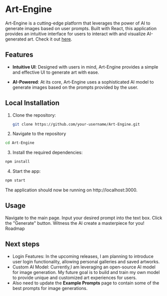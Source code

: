 # Art-Engine

Art-Engine is a cutting-edge platform that leverages the power of AI to generate images based on user prompts. Built with React, this application provides an intuitive interface for users to interact with and visualize AI-generated art. Check it out [here](https://codetanim.github.io/art-engine/). 


## Features

- **Intuitive UI**: Designed with users in mind, Art-Engine provides a simple and effective UI to generate art with ease.
  
- **AI-Powered**: At its core, Art-Engine uses a sophisticated AI model to generate images based on the prompts provided by the user.

## Local Installation

1. Clone the repository:
   ```bash
   git clone https://github.com/your-username/Art-Engine.git
   ```



2. Navigate to the repository
```bash
cd Art-Engine
```


3. Install the required dependencies:
```bash
npm install
```

4. Start the app:
```bash
npm start
```


The application should now be running on http://localhost:3000.

## Usage

Navigate to the main page.
Input your desired prompt into the text box.
Click the "Generate" button.
Witness the AI create a masterpiece for you!
Roadmap

## Next steps

- Login Features: In the upcoming releases, I am planning to introduce user login functionality, allowing personal galleries and saved artworks.
- Custom AI Model: Currently,I am leveraging an open-source AI model for image generation. My future goal is to build and train my own model to provide unique and customized art experiences for users.
- Also need to update the **Example Prompts** page to contain some of the best prompts for image generations. 

